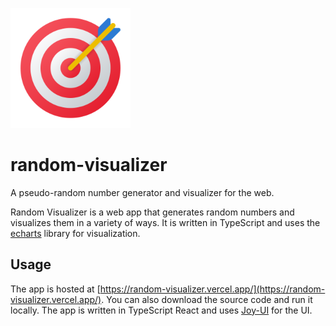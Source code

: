![Alt text](public/android-chrome-192x192.png)

# random-visualizer

A pseudo-random number generator and visualizer for the web.

Random Visualizer is a web app that generates random numbers and visualizes them in a variety of ways. It is written in TypeScript and uses the [echarts](https://echarts.apache.org/en/index.html) library for visualization.

## Usage

The app is hosted at [https://random-visualizer.vercel.app/](https://random-visualizer.vercel.app/). You can also download the source code and run it locally. The app is written in TypeScript React and uses [Joy-UI](https://mui.com/) for the UI.
